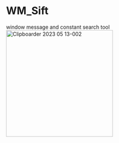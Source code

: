 # WM_Sift
window message and constant search tool
<img width="291" alt="Clipboarder 2023 05 13-002" src="https://github.com/wolfman616/WM_Sift/assets/62726599/c89ae7fe-89ce-4d94-91b9-4a89940797d0">

